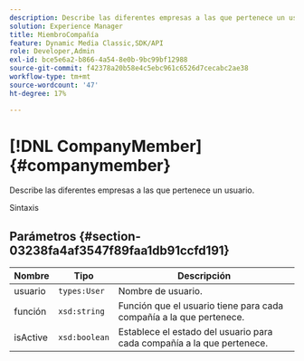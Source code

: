 ```yaml
---
description: Describe las diferentes empresas a las que pertenece un usuario.
solution: Experience Manager
title: MiembroCompañía
feature: Dynamic Media Classic,SDK/API
role: Developer,Admin
exl-id: bce5e6a2-b866-4a54-8e0b-9bc99bf12988
source-git-commit: f42378a20b58e4c5ebc961c6526d7cecabc2ae38
workflow-type: tm+mt
source-wordcount: '47'
ht-degree: 17%

---
```


# [!DNL CompanyMember]{#companymember}

Describe las diferentes empresas a las que pertenece un usuario.

Sintaxis

## Parámetros {#section-03238fa4af3547f89faa1db91ccfd191}

| Nombre | Tipo | Descripción |
|---|---|---|
| usuario | `types:User` | Nombre de usuario. |
| función | `xsd:string` | Función que el usuario tiene para cada compañía a la que pertenece. |
| isActive | `xsd:boolean` | Establece el estado del usuario para cada compañía a la que pertenece. |
